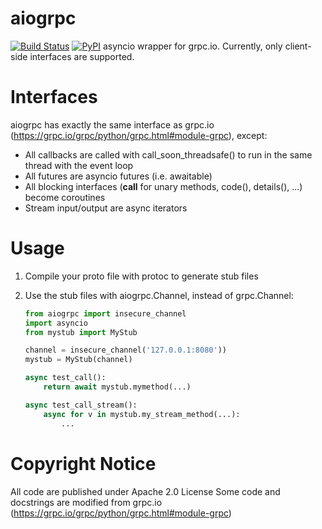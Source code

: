 # aiogrpc
[![Build Status](https://travis-ci.org/hubo1016/aiogrpc.svg?branch=master)](https://travis-ci.org/hubo1016/aiogrpc)
[![PyPI](https://img.shields.io/pypi/v/aiogrpc.svg)](https://pypi.python.org/pypi/aiogrpc)
asyncio wrapper for grpc.io. Currently, only client-side interfaces are supported.

# Interfaces
aiogrpc has exactly the same interface as grpc.io (https://grpc.io/grpc/python/grpc.html#module-grpc), except:

- All callbacks are called with call_soon_threadsafe() to run in the same thread with the event loop
- All futures are asyncio futures (i.e. awaitable)
- All blocking interfaces (__call__ for unary methods, code(), details(), ...) become coroutines
- Stream input/output are async iterators

# Usage

1. Compile your proto file with protoc to generate stub files

2. Use the stub files with aiogrpc.Channel, instead of grpc.Channel:
    ```python
    from aiogrpc import insecure_channel
    import asyncio
    from mystub import MyStub
    
    channel = insecure_channel('127.0.0.1:8080'))
    mystub = MyStub(channel)
    
    async test_call():
        return await mystub.mymethod(...)
    
    async test_call_stream():
        async for v in mystub.my_stream_method(...):
            ...
    ```

# Copyright Notice
All code are published under Apache 2.0 License
Some code and docstrings are modified from grpc.io (https://grpc.io/grpc/python/grpc.html#module-grpc)
